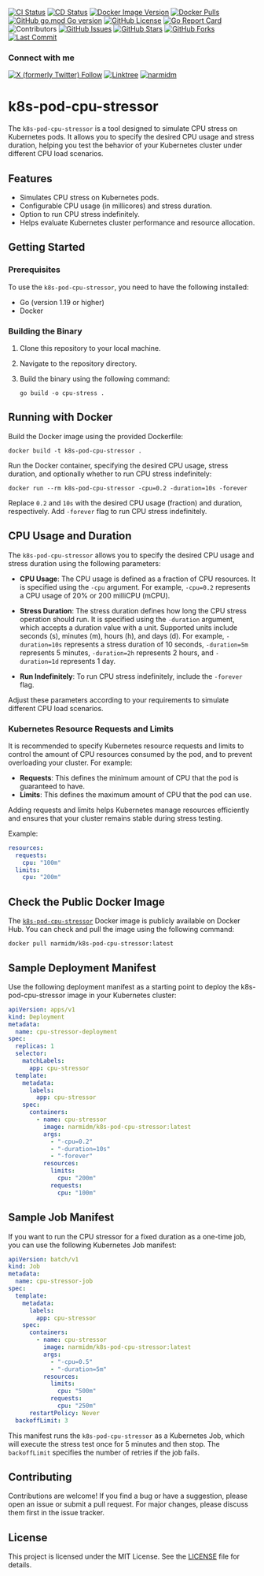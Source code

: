 [![CI Status](https://github.com/narmidm/k8s-pod-cpu-stressor/actions/workflows/trivy-image-scan.yml/badge.svg)](https://github.com/narmidm/k8s-pod-cpu-stressor/actions/workflows/trivy-image-scan.yml)
[![CD Status](https://github.com/narmidm/k8s-pod-cpu-stressor/actions/workflows/docker-publish-image.yml/badge.svg)](https://github.com/narmidm/k8s-pod-cpu-stressor/actions/workflows/docker-publish-image.yml)
[![Docker Image Version](https://img.shields.io/docker/v/narmidm/k8s-pod-cpu-stressor?sort=semver)](https://hub.docker.com/repository/docker/narmidm/k8s-pod-cpu-stressor)
[![Docker Pulls](https://img.shields.io/docker/pulls/narmidm/k8s-pod-cpu-stressor)](https://hub.docker.com/repository/docker/narmidm/k8s-pod-cpu-stressor)
[![GitHub go.mod Go version](https://img.shields.io/github/go-mod/go-version/narmidm/k8s-pod-cpu-stressor)](https://raw.githubusercontent.com/narmidm/k8s-pod-cpu-stressor/refs/heads/master/go.mod)
[![GitHub License](https://img.shields.io/github/license/narmidm/k8s-pod-cpu-stressor)](https://raw.githubusercontent.com/narmidm/k8s-pod-cpu-stressor/refs/heads/master/LICENSE)
[![Go Report Card](https://goreportcard.com/badge/github.com/narmidm/k8s-pod-cpu-stressor)](https://goreportcard.com/report/github.com/narmidm/k8s-pod-cpu-stressor)
![Contributors](https://img.shields.io/github/contributors/narmidm/k8s-pod-cpu-stressor)
[![GitHub Issues](https://img.shields.io/github/issues/narmidm/k8s-pod-cpu-stressor)](https://github.com/narmidm/k8s-pod-cpu-stressor/issues)
[![GitHub Stars](https://img.shields.io/github/stars/narmidm/k8s-pod-cpu-stressor)](https://github.com/narmidm/k8s-pod-cpu-stressor/stargazers)
[![GitHub Forks](https://img.shields.io/github/forks/narmidm/k8s-pod-cpu-stressor)](https://github.com/narmidm/k8s-pod-cpu-stressor/forks)
[![Last Commit](https://img.shields.io/github/last-commit/narmidm/k8s-pod-cpu-stressor)](https://github.com/narmidm/k8s-pod-cpu-stressor/commits/master/)

### Connect with me
[![X (formerly Twitter) Follow](https://img.shields.io/twitter/follow/that_imran)](https://x.com/intent/user?screen_name=that_imran)
[![Linktree](https://img.shields.io/badge/linktree-1de9b6?style=plastic&logo=linktree&logoColor=white)](https://linktr.ee/narmidm)
<a href="https://www.linkedin.com/comm/mynetwork/discovery-see-all?usecase=PEOPLE_FOLLOWS&followMember=narmidm" target="blank"><img src="https://img.shields.io/badge/LinkedIn-Connect-blue" alt="narmidm" /></a>


# k8s-pod-cpu-stressor

The `k8s-pod-cpu-stressor` is a tool designed to simulate CPU stress on Kubernetes pods. It allows you to specify the desired CPU usage and stress duration, helping you test the behavior of your Kubernetes cluster under different CPU load scenarios.

## Features

- Simulates CPU stress on Kubernetes pods.
- Configurable CPU usage (in millicores) and stress duration.
- Option to run CPU stress indefinitely.
- Helps evaluate Kubernetes cluster performance and resource allocation.

## Getting Started

### Prerequisites

To use the `k8s-pod-cpu-stressor`, you need to have the following installed:

- Go (version 1.19 or higher)
- Docker

### Building the Binary

1. Clone this repository to your local machine.
2. Navigate to the repository directory.
3. Build the binary using the following command:

   ```shell
   go build -o cpu-stress .
   ```

## Running with Docker

Build the Docker image using the provided Dockerfile:

   ```shell
   docker build -t k8s-pod-cpu-stressor .
   ```

Run the Docker container, specifying the desired CPU usage, stress duration, and optionally whether to run CPU stress indefinitely:

```shell
docker run --rm k8s-pod-cpu-stressor -cpu=0.2 -duration=10s -forever
```

Replace `0.2` and `10s` with the desired CPU usage (fraction) and duration, respectively. Add `-forever` flag to run CPU stress indefinitely.

## CPU Usage and Duration

The `k8s-pod-cpu-stressor` allows you to specify the desired CPU usage and stress duration using the following parameters:

- **CPU Usage**: The CPU usage is defined as a fraction of CPU resources. It is specified using the `-cpu` argument. For example, `-cpu=0.2` represents a CPU usage of 20% or 200 milliCPU (mCPU).

- **Stress Duration**: The stress duration defines how long the CPU stress operation should run. It is specified using the `-duration` argument, which accepts a duration value with a unit. Supported units include seconds (s), minutes (m), hours (h), and days (d). For example, `-duration=10s` represents a stress duration of 10 seconds, `-duration=5m` represents 5 minutes, `-duration=2h` represents 2 hours, and `-duration=1d` represents 1 day.

- **Run Indefinitely**: To run CPU stress indefinitely, include the `-forever` flag.

Adjust these parameters according to your requirements to simulate different CPU load scenarios.

### Kubernetes Resource Requests and Limits

It is recommended to specify Kubernetes resource requests and limits to control the amount of CPU resources consumed by the pod, and to prevent overloading your cluster. For example:

- **Requests**: This defines the minimum amount of CPU that the pod is guaranteed to have.
- **Limits**: This defines the maximum amount of CPU that the pod can use.

Adding requests and limits helps Kubernetes manage resources efficiently and ensures that your cluster remains stable during stress testing.

Example:

```yaml
resources:
  requests:
    cpu: "100m"
  limits:
    cpu: "200m"
```

## Check the Public Docker Image

The [`k8s-pod-cpu-stressor`](https://hub.docker.com/r/narmidm/k8s-pod-cpu-stressor "Docker Hub - narmidm/k8s-pod-cpu-stressor") Docker image is publicly available on Docker Hub. You can check and pull the image using the following command:

```shell
docker pull narmidm/k8s-pod-cpu-stressor:latest
```

## Sample Deployment Manifest

Use the following deployment manifest as a starting point to deploy the k8s-pod-cpu-stressor image in your Kubernetes cluster:

```yaml
apiVersion: apps/v1
kind: Deployment
metadata:
  name: cpu-stressor-deployment
spec:
  replicas: 1
  selector:
    matchLabels:
      app: cpu-stressor
  template:
    metadata:
      labels:
        app: cpu-stressor
    spec:
      containers:
        - name: cpu-stressor
          image: narmidm/k8s-pod-cpu-stressor:latest
          args:
            - "-cpu=0.2"
            - "-duration=10s"
            - "-forever"
          resources:
            limits:
              cpu: "200m"
            requests:
              cpu: "100m"
```

## Sample Job Manifest

If you want to run the CPU stressor for a fixed duration as a one-time job, you can use the following Kubernetes Job manifest:

```yaml
apiVersion: batch/v1
kind: Job
metadata:
  name: cpu-stressor-job
spec:
  template:
    metadata:
      labels:
        app: cpu-stressor
    spec:
      containers:
        - name: cpu-stressor
          image: narmidm/k8s-pod-cpu-stressor:latest
          args:
            - "-cpu=0.5"
            - "-duration=5m"
          resources:
            limits:
              cpu: "500m"
            requests:
              cpu: "250m"
      restartPolicy: Never
  backoffLimit: 3
```

This manifest runs the `k8s-pod-cpu-stressor` as a Kubernetes Job, which will execute the stress test once for 5 minutes and then stop. The `backoffLimit` specifies the number of retries if the job fails.

## Contributing

Contributions are welcome! If you find a bug or have a suggestion, please open an issue or submit a pull request. For major changes, please discuss them first in the issue tracker.

## License

This project is licensed under the MIT License. See the [LICENSE](LICENSE) file for details.
